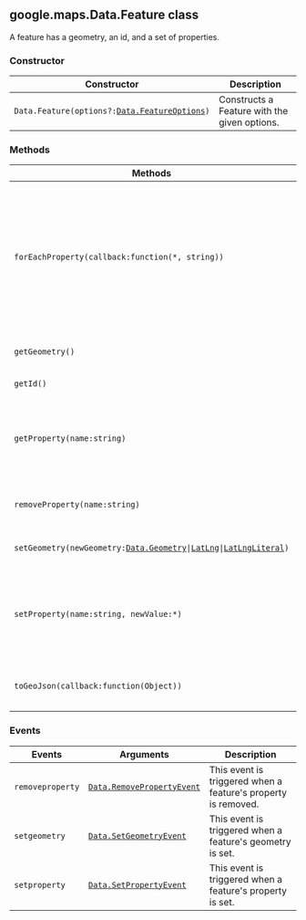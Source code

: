 <h2 id="Data.Feature">
google.maps.Data.Feature
class
</h2><p>A feature has a geometry, an id, and a set of properties.</p><h3 id="devsite_header_29">Constructor</h3><table summary="class Data.Feature - Constructor" width="100%">
<thead>
<tr><th>Constructor</th>
<th>Description</th>
</tr></thead>
<tbody>
<tr>
<td><code>Data.Feature(options?:<a href="https://github.com/amenadiel/google-maps-documentation/blob/master/docs/google.maps.Data.FeatureOptions.md">Data.FeatureOptions</a>)</code></td>
<td>Constructs a Feature with the given options.</td>
</tr>
</tbody>
</table><h3 id="devsite_header_30">Methods</h3><table summary="class Data.Feature - Methods" width="100%">
<thead>
<tr><th>Methods</th>
<th>Return Value</th>
<th>Description</th>
</tr></thead>
<tbody>
<tr>
<td><code>forEachProperty(callback:function(*, string))</code></td>
<td><code>None</code></td>
<td>Repeatedly invokes the given function, passing a property value and name on each invocation. The order of iteration through the properties is undefined.</td>
</tr>
<tr>
<td><code>getGeometry()</code></td>
<td><code><a href="https://github.com/amenadiel/google-maps-documentation/blob/master/docs/google.maps.Data.Geometry.md">Data.Geometry</a></code></td>
<td>Returns the feature's geometry.</td>
</tr>
<tr>
<td><code>getId()</code></td>
<td><code>number|string|undefined</code></td>
<td>Returns the feature ID.</td>
</tr>
<tr>
<td><code>getProperty(name:string)</code></td>
<td><code>*</code></td>
<td>Returns the value of the requested property, or undefined if the property does not exist.</td>
</tr>
<tr>
<td><code>removeProperty(name:string)</code></td>
<td><code>None</code></td>
<td>Removes the property with the given name.</td>
</tr>
<tr>
<td><code>setGeometry(newGeometry:<a href="https://github.com/amenadiel/google-maps-documentation/blob/master/docs/google.maps.Data.Geometry.md">Data.Geometry</a>|<a href="https://github.com/amenadiel/google-maps-documentation/blob/master/docs/google.maps.LatLng.md">LatLng</a>|<a href="https://github.com/amenadiel/google-maps-documentation/blob/master/docs/google.maps.LatLngLiteral.md">LatLngLiteral</a>)</code></td>
<td><code>None</code></td>
<td>Sets the feature's geometry.</td>
</tr>
<tr>
<td><code>setProperty(name:string, newValue:*)</code></td>
<td><code>None</code></td>
<td>Sets the value of the specified property. If <code>newValue</code> is <code>undefined</code> this is equivalent to calling <code>removeProperty</code>.</td>
</tr>
<tr>
<td><code>toGeoJson(callback:function(Object))</code></td>
<td><code>None</code></td>
<td>Exports the feature to a GeoJSON object.</td>
</tr>
</tbody>
</table><h3 id="devsite_header_31">Events</h3><table summary="class Data.Feature - Events" width="100%">
<thead>
<tr><th>Events</th>
<th>Arguments</th>
<th>Description</th>
</tr></thead>
<tbody>
<tr>
<td><code>removeproperty</code></td>
<td><code><a href="https://github.com/amenadiel/google-maps-documentation/blob/master/docs/google.maps.Data.RemovePropertyEvent.md">Data.RemovePropertyEvent</a></code></td>
<td>This event is triggered when a feature's property is removed.</td>
</tr>
<tr>
<td><code>setgeometry</code></td>
<td><code><a href="https://github.com/amenadiel/google-maps-documentation/blob/master/docs/google.maps.Data.SetGeometryEvent.md">Data.SetGeometryEvent</a></code></td>
<td>This event is triggered when a feature's geometry is set.</td>
</tr>
<tr>
<td><code>setproperty</code></td>
<td><code><a href="https://github.com/amenadiel/google-maps-documentation/blob/master/docs/google.maps.Data.SetPropertyEvent.md">Data.SetPropertyEvent</a></code></td>
<td>This event is triggered when a feature's property is set.</td>
</tr>
</tbody>
</table>
